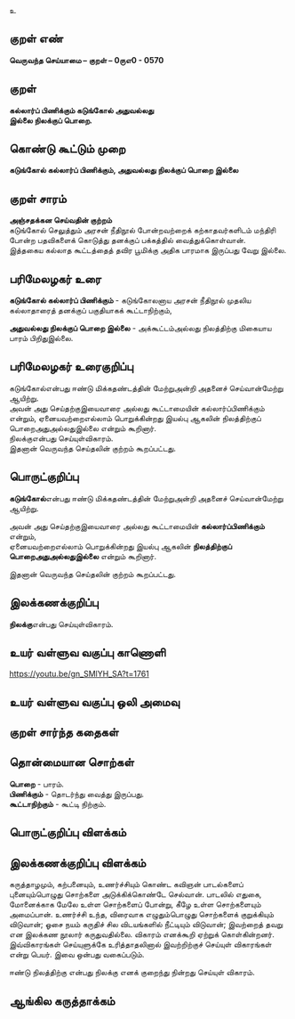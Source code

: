 உ

## குறள் எண் 

**வெருவந்த செய்யாமை – குறள் – 0ருஎ0 - 0570**  

## குறள் 

**கல்லார்ப் பிணிக்கும் கடுங்கோல் அதுவல்லது  
இல்லை நிலக்குப் பொறை.**  

## கொண்டு கூட்டும் முறை

**கடுங்கோல் கல்லார்ப் பிணிக்கும், அதுவல்லது நிலக்குப் பொறை இல்லை**

## குறள் சாரம் 

**அஞ்சதக்கன செய்வதின் குற்றம்**  
கடுங்கோல் செலுத்தும் அரசன் நீதிநூல் போன்றவற்றைக் கற்காதவர்களிடம் மந்திரி போன்ற பதவிகளைக் கொடுத்து தனக்குப் பக்கத்தில் வைத்துக்கொள்வான்.  
இத்தகைய கல்லாத கூட்டத்தைத் தவிர பூமிக்கு அதிக பாரமாக இருப்பது வேறு இல்லை.  

## பரிமேலழகர் உரை

**கடுங்கோல் கல்லார்ப் பிணிக்கும்** - கடுங்கோலனாய அரசன் நீதிநூல் முதலிய கல்லாதாரைத் தனக்குப் பகுதியாகக் கூட்டாநிற்கும்,  

**அதுவல்லது நிலக்குப் பொறை இல்லை** - அக்கூட்டம்அல்லது நிலத்திற்கு மிகையாய பாரம் பிறிதுஇல்லை. 

## பரிமேலழகர் உரைகுறிப்பு   

கடுங்கோல்என்பது ஈண்டு மிக்கதண்டத்தின் மேற்றுஅன்றி அதனைச் செய்வான்மேற்று ஆயிற்று.   
அவன் அது செய்தற்குஇயைவாரை அல்லது கூட்டாமையின் கல்லார்ப்பிணிக்கும் என்றும், ஏனையவற்றைஎல்லாம் பொறுக்கின்றது இயல்பு ஆகலின் நிலத்திற்குப் பொறைஅதுஅல்லதுஇல்லை என்றும் கூறினார்.  
நிலக்குஎன்பது செய்யுள்விகாரம்.  
இதனான் வெருவந்த செய்தலின் குற்றம் கூறப்பட்டது.    

## பொருட்குறிப்பு 
  
**கடுங்கோல்**என்பது ஈண்டு மிக்கதண்டத்தின் மேற்றுஅன்றி அதனைச் செய்வான்மேற்று ஆயிற்று.   

அவன் அது செய்தற்குஇயைவாரை அல்லது கூட்டாமையின் **கல்லார்ப்பிணிக்கும்** என்றும்,  
ஏனையவற்றைஎல்லாம் பொறுக்கின்றது இயல்பு ஆகலின் **நிலத்திற்குப் பொறைஅதுஅல்லதுஇல்லை** என்றும் கூறினார்.  
 
இதனான் வெருவந்த செய்தலின் குற்றம் கூறப்பட்டது.    

## இலக்கணக்குறிப்பு  

**நிலக்கு**என்பது செய்யுள்விகாரம்.   

## உயர் வள்ளுவ வகுப்பு காணொளி

https://youtu.be/gn_SMlYH_SA?t=1761 

## உயர் வள்ளுவ வகுப்பு ஒலி அமைவு 

 
## குறள் சார்ந்த கதைகள் 


## தொன்மையான சொற்கள்

**பொறை** - பாரம்.    
**பிணிக்கும்** - தொடர்ந்து வைத்து இருப்பது.  
**கூட்டாநிற்கும்** - கூட்டி நிற்கும்.  


## பொருட்குறிப்பு விளக்கம்


## இலக்கணக்குறிப்பு விளக்கம்

கருத்தாழமும், கற்பனையும், உணர்ச்சியும் கொண்ட கவிஞன் பாடல்களைப் புனையும்பொழுது சொற்களை அடுக்கிக்கொண்டே செல்வான். பாடலில் எதுகை, மோனைக்காக மேலே உள்ள சொற்களைப் போன்று, கீழே உள்ள சொற்களையும் அமைப்பான். உணர்ச்சி உந்த, விரைவாக எழுதும்பொழுது சொற்களைக் குறுக்கியும் விடுவான்; ஓசை நயம் கருதிச் சில விடயங்களில் நீட்டியும் விடுவான்; இவற்றைத் தவறு என இலக்கண நூலார் கருதுவதில்லை. விகாரம் எனக்கூறி ஏற்றுக் கொள்கின்றனர். இவ்விகாரங்கள் செய்யுளுக்கே உரித்தாதலினால் இவற்றிற்குச் செய்யுள் விகாரங்கள் என்று பெயர். இவை ஒன்பது வகைப்படும். 

ஈண்டு நிலத்திற்கு என்பது நிலக்கு எனக் குறைந்து நின்றது செய்யுள் விகாரம்.

## ஆங்கில கருத்தாக்கம் 


